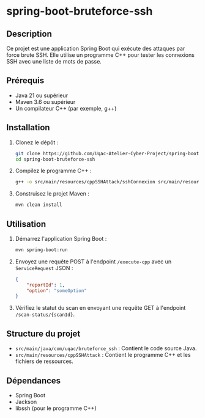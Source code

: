 # spring-boot-bruteforce-ssh

## Description

Ce projet est une application Spring Boot qui exécute des attaques par force brute SSH. Elle utilise un programme C++ pour tester les connexions SSH avec une liste de mots de passe.

## Prérequis

- Java 21 ou supérieur
- Maven 3.6 ou supérieur
- Un compilateur C++ (par exemple, g++)

## Installation

1. Clonez le dépôt :

    ```bash
    git clone https://github.com/Uqac-Atelier-Cyber-Project/spring-boot-bruteforce-ssh.git
    cd spring-boot-bruteforce-ssh
    ```

2. Compilez le programme C++ :

    ```bash
    g++ -o src/main/resources/cppSSHAttack/sshConnexion src/main/resources/cppSSHAttack/sshConnection.cpp -lssh
    ```

3. Construisez le projet Maven :

    ```bash
    mvn clean install
    ```

## Utilisation

1. Démarrez l'application Spring Boot :

    ```bash
    mvn spring-boot:run
    ```

2. Envoyez une requête POST à l'endpoint `/execute-cpp` avec un `ServiceRequest` JSON :

    ```json
    {
        "reportId": 1,
        "option": "someOption"
    }
    ```

3. Vérifiez le statut du scan en envoyant une requête GET à l'endpoint `/scan-status/{scanId}`.

## Structure du projet

- `src/main/java/com/uqac/bruteforce_ssh` : Contient le code source Java.
- `src/main/resources/cppSSHAttack` : Contient le programme C++ et les fichiers de ressources.

## Dépendances

- Spring Boot
- Jackson
- libssh (pour le programme C++)